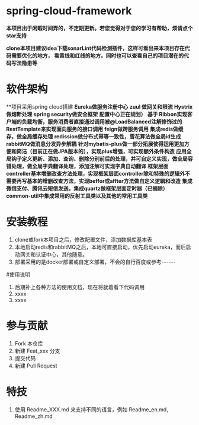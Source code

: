 # spring-cloud-framework

**本项目出于闲暇时间弄的，不定期更新。若您觉得对于您的学习有帮助，烦请点个star支持**

**clone本项目建议idea下载sonarLint代码检测插件，这样可看出来本项目存在代码需要优化的地方，
看黄线和红线的地方。同时也可以查看自己的项目潜在的代码写法隐患等**


# 软件架构
**项目采用spring cloud搭建
**Eureka做服务注册中心**
**zuul 做网关和限流**
**Hystrix做熔断处理**
**spring security做安全框架**
**配置中心正在规划）**
**基于 Ribbon实现客户端的负载均衡，服务消费者直接通过调用被@LoadBalanced注解修饰过的RestTemplate来实现面向服务的接口调用**
**feign做跨服务调用**
**集成redis做缓存，做全局缓存处理**
**redission做分布式幂等一致性，雪花算法做全局id生成**
**rabbitMQ做消息分发异步解耦**
**针对mybatis-plus做一部分拓展使得运用更加方便和简洁（目前正在做JPA版本的），实现plus增强，可实现额外条件构造**
**应用全局钩子定义更新、添加、查询、删除分别前后的处理，并可自定义实现，做全局容错处理，做全局字典翻译处理，添加注解可实现字典自动翻译**
**框架层面controller基本增删改查方法处理，实现框架层面controller除和特殊的逻辑外不需要再写基本的增删改查方法，实现beffor或affter方法做自定义逻辑和改造**
**集成微信支付、腾讯云短信发送，集成quartz做框架层面定时器（已摘除）**
**common-util中集成常用的反射工具类以及其他的常用工具类**

# 安装教程

1.  clone或fork本项目之后，修改配置文件，添加数据库基本表
2.  本地启动redis和rabbitMQ之后，本地可直接启动，优先启动eureka，而后启动网关和认证中心，其他随意。
3.  部署采用的是docker部署或自定义部署，不会的自行百度或参考------

#使用说明

1.  后期补上各种方法的使用文档，现在将就着看下代码调用
2.  xxxx
3.  xxxx

# 参与贡献

1.  Fork 本仓库
2.  新建 Feat_xxx 分支
3.  提交代码
4.  新建 Pull Request


# 特技

1.  使用 Readme\_XXX.md 来支持不同的语言，例如 Readme\_en.md, Readme\_zh.md
